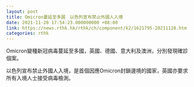 ```yaml
---
layout: post
title: Omicron蔓延至多國　以色列宣布禁止外國人入境
date: 2021-11-28 17:54:23.000000000 +08:00
link: https://news.rthk.hk/rthk/ch/component/k2/1621795-20211128.htm
categories: rthk
---
```


Omicron變種新冠病毒蔓延至多國，英國、德國、意大利及澳洲，分別發現確診個案。

以色列宣布禁止外國人入境，是首個因應Omicron封鎖邊境的國家，英國亦要求所有入境人士接受病毒檢測。
